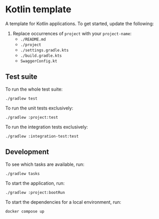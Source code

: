 # Kotlin template

A template for Kotlin applications. To get started, update the following:

1. Replace occurrences of `project` with your `project-name`:
   - `./README.md`
   - `./project`
   - `./settings.gradle.kts`
   - `./build.gradle.kts`
   - `SwaggerConfig.kt`

## Test suite

To run the whole test suite:
```shell
./gradlew test
```

To run the unit tests exclusively:
```shell
./gradlew :project:test 
```

To run the integration tests exclusively:
```shell
./gradlew :integration-test:test
```

## Development

To see which tasks are available, run:
```shell
./gradlew tasks
```

To start the application, run:
```shell
./gradlew :project:bootRun
```

To start the dependencies for a local environment, run: 
```shell
docker compose up
```
